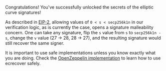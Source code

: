 Congratulations! You've successfully unlocked the secrets of the elliptic curve signatures!

As described in [EIP-2](https://eips.ethereum.org/EIPS/eip-2), allowing values of `0 < s < secp256k1n` in our verification logic, as is currently the case, opens a signature malleability concern. One can take any signature, flip the `s` value from `s` to `secp256k1n - s`, change the `v` value (27 -> 28, 28 -> 27), and the resulting signature would still recover the same signer.

It is important to use safe implementations unless you know exactly what you are doing. Check the [OpenZeppelin implementation](https://github.com/OpenZeppelin/openzeppelin-contracts/blob/448efeea6640bbbc09373f03fbc9c88e280147ba/contracts/utils/cryptography/ECDSA.sol#L128-L154) to learn how to use ecrecover safely.